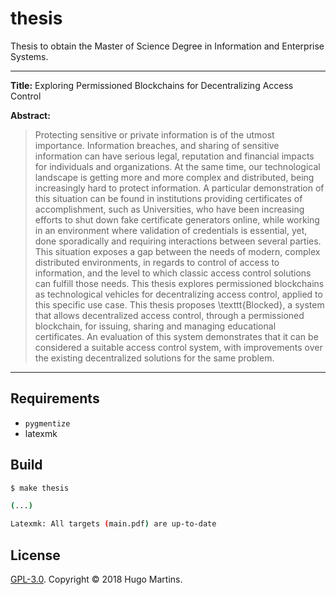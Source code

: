 # thesis

Thesis to obtain the Master of Science Degree in Information and Enterprise Systems.

---

**Title:** Exploring Permissioned Blockchains for Decentralizing Access Control

**Abstract:**

> Protecting sensitive or private information is of the utmost importance. Information breaches, and sharing of sensitive information can have serious legal, reputation and financial impacts for individuals and organizations. At the same time, our technological landscape is getting more and more complex and distributed, being increasingly hard to protect information. A particular demonstration of this situation can be found in institutions providing certificates of accomplishment, such as Universities, who have been increasing efforts to shut down fake certificate generators online, while working in an environment where validation of credentials is essential, yet, done sporadically and requiring interactions between several parties. This situation exposes a gap between the needs of modern, complex distributed environments, in regards to control of access to information, and the level to which classic access control solutions can fulfill those needs. This thesis explores permissioned blockchains as technological vehicles for decentralizing access control, applied to this specific use case. This thesis proposes \texttt{Blocked}, a system that allows decentralized access control, through a permissioned blockchain, for issuing, sharing and managing educational certificates. An evaluation of this system demonstrates that it can be considered a suitable access control system, with improvements over the existing decentralized solutions for the same problem.

---

## Requirements

- `pygmentize`
- latexmk

## Build

```bash
$ make thesis

(...)

Latexmk: All targets (main.pdf) are up-to-date
```

## License

[GPL-3.0](https://github.com/caramelomartins/thesis/blob/master/LICENSE). Copyright © 2018 Hugo Martins.
